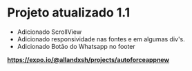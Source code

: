 # Projeto atualizado 1.1 

- Adicionado ScrollView
- Adicionado responsividade nas fontes e em algumas div's.
- Adicionado Botão do Whatsapp no footer

**https://expo.io/@allandxsh/projects/autoforceappnew**
